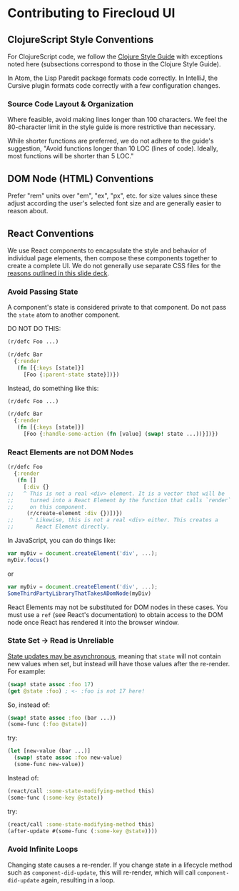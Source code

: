 # Contributing to Firecloud UI

## ClojureScript Style Conventions

For ClojureScript code, we follow the [Clojure Style Guide](https://github.com/bbatsov/clojure-style-guide) with exceptions noted here (subsections correspond to those in the Clojure Style Guide).

In Atom, the Lisp Paredit package formats code correctly. In IntelliJ, the Cursive plugin formats code correctly with a few configuration changes.

### Source Code Layout & Organization

Where feasible, avoid making lines longer than 100 characters. We feel the 80-character limit in the style guide is more restrictive than necessary.

While shorter functions are preferred, we do not adhere to the guide's suggestion, "Avoid functions longer than 10 LOC (lines of code). Ideally, most functions will be shorter than 5 LOC."

## DOM Node (HTML) Conventions

Prefer "rem" units over "em", "ex", "px", etc. for size values since these adjust according the user's selected font size and are generally easier to reason about.

## React Conventions

We use React components to encapsulate the style and behavior of individual page elements, then compose these components together to create a complete UI. We do not generally use separate CSS files for the [reasons outlined in this slide deck](https://speakerdeck.com/vjeux/react-css-in-js).

### Avoid Passing State

A component's state is considered private to that component. Do not pass the `state` atom to another component.

DO NOT DO THIS:
```clojure
(r/defc Foo ...)

(r/defc Bar
  {:render
   (fn [{:keys [state]}]
     [Foo {:parent-state state}])})
```

Instead, do something like this:
```clojure
(r/defc Foo ...)

(r/defc Bar
  {:render
   (fn [{:keys [state]}]
     [Foo {:handle-some-action (fn [value] (swap! state ...))}])})
```

### React Elements are not DOM Nodes

```clojure
(r/defc Foo
  {:render
   (fn []
     [:div {}
;;   ^ This is not a real <div> element. It is a vector that will be
;;     turned into a React Element by the function that calls `render`
;;     on this component.
      (r/create-element :div {})])})
;;     ^ Likewise, this is not a real <div> either. This creates a
;;       React Element directly.
```

In JavaScript, you can do things like:
```javascript
var myDiv = document.createElement('div', ...);
myDiv.focus()
```
or
```javascript
var myDiv = document.createElement('div', ...);
SomeThirdPartyLibraryThatTakesADomNode(myDiv)
```

React Elements may not be substituted for DOM nodes in these cases. You must use a `ref` (see React's documentation) to obtain access to the DOM node once React has rendered it into the browser window.

### State Set -> Read is Unreliable

[State updates may be asynchronous](https://facebook.github.io/react/docs/state-and-lifecycle.html#state-updates-may-be-asynchronous), meaning that `state` will not contain new values when set, but instead will have those values after the re-render. For example:

```clojure
(swap! state assoc :foo 17)
(get @state :foo) ; <- :foo is not 17 here!
```

So, instead of:
```clojure
(swap! state assoc :foo (bar ...))
(some-func (:foo @state))
```

try:
```clojure
(let [new-value (bar ...)]
  (swap! state assoc :foo new-value)
  (some-func new-value))
```

Instead of:
```clojure
(react/call :some-state-modifying-method this)
(some-func (:some-key @state))
```

try:
```clojure
(react/call :some-state-modifying-method this)
(after-update #(some-func (:some-key @state))))
```

### Avoid Infinite Loops

Changing state causes a re-render. If you change state in a lifecycle method such as `component-did-update`, this will re-render, which will call `component-did-update` again, resulting in a loop.
